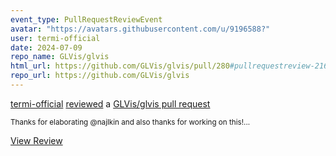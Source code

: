 ```yaml
---
event_type: PullRequestReviewEvent
avatar: "https://avatars.githubusercontent.com/u/9196588?"
user: termi-official
date: 2024-07-09
repo_name: GLVis/glvis
html_url: https://github.com/GLVis/glvis/pull/280#pullrequestreview-2166965788
repo_url: https://github.com/GLVis/glvis
---
```


<a href='https://github.com/termi-official' target='_blank'>termi-official</a> <a href='https://github.com/GLVis/glvis/pull/280#pullrequestreview-2166965788' target='_blank'>reviewed</a> a <a href='https://github.com/GLVis/glvis/pull/280' target='_blank'>GLVis/glvis pull request</a>

<small>Thanks for elaborating @najlkin and also thanks for working on this!...</small>

<a href='https://github.com/GLVis/glvis/pull/280#pullrequestreview-2166965788' target='_blank'>View Review</a>